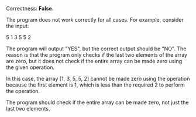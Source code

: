 Correctness: **False**.

The program does not work correctly for all cases. For example, consider the input:

5
1 3 5 5 2

The program will output "YES", but the correct output should be "NO". The reason is that the program only checks if the last two elements of the array are zero, but it does not check if the entire array can be made zero using the given operation.

In this case, the array [1, 3, 5, 5, 2] cannot be made zero using the operation because the first element is 1, which is less than the required 2 to perform the operation.

The program should check if the entire array can be made zero, not just the last two elements.